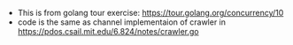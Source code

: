 - This is from golang tour exercise: https://tour.golang.org/concurrency/10
- code is the same as channel implementaion of crawler in https://pdos.csail.mit.edu/6.824/notes/crawler.go